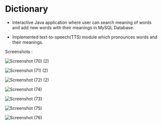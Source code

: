 # Dictionary

- Interactive Java application where user can search meaning of words and add new words with their meanings in MySQL Database.

- Implemented text-to-speech(TTS) module which pronounces words and their meanings.

Screenshots :

![Screenshot (70) (2)](https://user-images.githubusercontent.com/52121256/127284649-ff4d0ddc-ef84-4dc6-8f0f-7a121c7e48de.png)

![Screenshot (71) (2)](https://user-images.githubusercontent.com/52121256/127284693-efed6abb-76e9-4d88-aada-08b8a5eeabd2.png)

![Screenshot (72) (2)](https://user-images.githubusercontent.com/52121256/127284817-a03ee182-b420-4113-a244-9b12359afd7f.png)

![Screenshot (74)](https://user-images.githubusercontent.com/52121256/127284855-d45e1259-5a74-4c31-8f93-f401c7309789.png)

![Screenshot (73)](https://user-images.githubusercontent.com/52121256/127284910-18ef35a9-31a6-4285-8942-741028db9dfd.png)

![Screenshot (75)](https://user-images.githubusercontent.com/52121256/127284956-dcc2de99-ae74-405c-bf70-d8b7547c91fb.png)

![Screenshot (76)](https://user-images.githubusercontent.com/52121256/127284953-0c54e65b-91ee-426b-9aa9-1d55df07af39.png)






